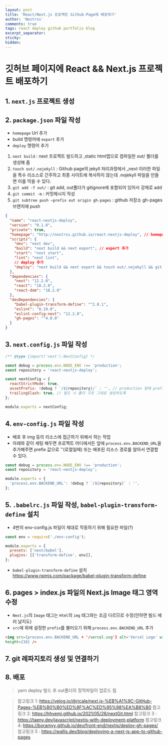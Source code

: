 ```yaml
---
layout: post
title: 'React/Next.js 프로젝트 Github-Page에 배포하기'
author: 'Nostrss'
comments: true
tags: react deploy github portfolio blog
excerpt_separator:
sticky:
hidden:
---
```


# 깃허브 페이지에 React && Next.js 프로젝트 배포하기

## 1. `next.js` 프로젝트 생성

## 2. `package.json` 파일 작성

- `homepage` Url 추가
- build 명령어에 `export` 추가
- `deploy` 명령어 추가

1. `next build` : next 프로젝트 빌드하고 ,static html앱으로 컴파일한 out/ 폴더를 생성해 줌
2. `touch out/.nojekyll` : Github page의 jekyll 처리과정에서 \_next 이러한 파일을 특수 리소스로 간주하고 최종 사이트에 복사하지 않는데 .nojekyll 파일을 만들면 이를 막을 수 있다.
3. `git add -f out/` : git add, out폴더가 gitignore에 포함되어 있어서 강제로 add
4. `git commit -m` : 커밋메시지 작성
5. `git subtree push —prefix out origin gh-pages` : github 저장소 gh-pages브랜치에 push

```json
{
  "name": "react-nextjs-deploy",
  "version": "0.1.0",
  "private": true,
  "homepage": "http://nostrss.github.io/react-nextjs-deploy", // homepage 추가
  "scripts": {
    "dev": "next dev",
    "build": "next build && next export", // export 추가
    "start": "next start",
    "lint": "next lint",
    // deploy 추가
    "deploy": "next build && next export && touch out/.nojekyll && git add -f out/ && git commit -m 'deploy to gh-pages' && git subtree push --prefix out origin gh-pages"
  },
  "dependencies": {
    "next": "12.2.0",
    "react": "18.2.0",
    "react-dom": "18.2.0"
  },
  "devDependencies": {
    "babel-plugin-transform-define": "^2.0.1",
    "eslint": "8.19.0",
    "eslint-config-next": "12.2.0",
    "gh-pages": "^4.0.0"
  }
}
```

## 3. `next.config.js` 파일 작성

```javascript
/** @type {import('next').NextConfig} */

const debug = process.env.NODE_ENV !== 'production';
const repository = 'react-nextjs-deploy';

const nextConfig = {
  reactStrictMode: true,
  assetPrefix: !debug ? `/${repository}/` : '', // production 일때 prefix 경로
  trailingSlash: true, // 빌드 시 폴더 구조 그대로 생성하도록
};

module.exports = nextConfig;
```

## 4. `env-config.js` 파일 작성

- 배포 후 img 등의 리소스에 접근하기 위해서 하는 작업
- 아래와 같이 세팅 해두면 프로젝트 어디에서든 앞에 `process.env.BACKEND_URL`을 추가해주면 prefix 값으로 ''(로컬일때) 또는 배포된 리소스 경로를 알아서 연결할 수 있다.

```javascript
const debug = process.env.NODE_ENV !== 'production';
const repository = 'react-nextjs-deploy';

module.exports = {
  'process.env.BACKEND_URL': !debug ? `/${repository}` : '',
};
```

## 5. `.babelrc.js` 파일 작성, `babel-plugin-transform-define` 설치

- 4번의 env-config.js 파일이 제대로 작동하기 위해 필요한 파일(?)

```javascript
const env = require('./env-config');

module.exports = {
  presets: ['next/babel'],
  plugins: [['transform-define', env]],
};
```

- `babel-plugin-transform-define` 설치
  https://www.npmjs.com/package/babel-plugin-transform-define

## 6. pages > index.js 파일의 Next.js Image 태그 영역 수정

- `Next.js`의 `Image` 태그는 `Html`의 `img` 태그와는 조금 다르므로 수정(안하면 빌드 에러 날지도)
- `src`에 위에 설정한 `prefix`를 불러오기 위해 `process.env.BACKEND_URL` 추가

```html
<img src={process.env.BACKEND_URL + '/vercel.svg'} alt='Vercel Logo' width={72}
height={16} />
```

## 7. git 레파지토리 생성 및 연결하기

## 8. 배포

> yarn deploy
> 빌드 후 out폴더의 정적파일이 업로드 됨

> 참고링크 1: https://velog.io/@ricale/next.js-%EB%A1%9C-GitHub-Pages-%EB%B0%B0%ED%8F%AC%ED%95%98%EA%B8%B0
> 참고링크 2: https://hhyemi.github.io/2021/05/26/nextGit.html
> 참고링크 3 : https://taeny.dev/javascript/nextjs-with-deployment-platform
> 참고링크 4: https://boramyy.github.io/dev/front-end/nextjs/deploy-gh-pages/
> 참고링크 5 : https://wallis.dev/blog/deploying-a-next-js-app-to-github-pages
